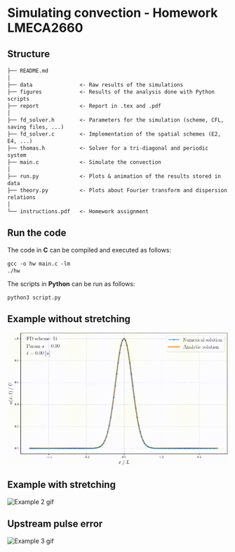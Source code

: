 # Simulating convection - Homework LMECA2660

## Structure

    ├── README.md
    │
    ├── data               <- Raw results of the simulations
    ├── figures            <- Results of the analysis done with Python scripts
    ├── report             <- Report in .tex and .pdf
    │
    ├── fd_solver.h        <- Parameters for the simulation (scheme, CFL, saving files, ...)
    ├── fd_solver.c        <- Implementation of the spatial schemes (E2, E4, ...)
    ├── thomas.h           <- Solver for a tri-diagonal and periodic system
    ├── main.c             <- Simulate the convection
    │
    ├── run.py             <- Plots & animation of the results stored in data
    ├── theory.py          <- Plots about Fourier transform and dispersion relations
    │
    └── instructions.pdf   <- Homework assignment

## Run the code
The code in __C__ can be compiled and executed as follows:
```
gcc -o hw main.c -lm
./hw
```

The scripts in __Python__ can be run as follows:
```
python3 script.py
```

## Example without stretching
![Example 1 gif](figures/anim_uniform.gif)

## Example with stretching
![Example 2 gif](figures/anim_nonuniform.gif)

## Upstream pulse error
![Example 3 gif](figures/anim_pulse.gif)
